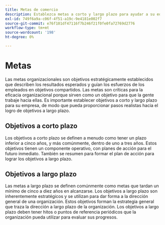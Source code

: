 ```yaml
---
title: Metas de comercio
description: Establezca metas a corto y largo plazo para ayudar a su equipo a alinearse con los objetivos estratégicos y aumentar la eficacia organizativa.
exl-id: 749f6a9a-c06f-4f51-a19c-9e4181e002f7
source-git-commit: e76f101df47116f7b246f21f0fe0fa72769d2776
workflow-type: tm+mt
source-wordcount: '198'
ht-degree: 0%

---
```


# Metas

Las metas organizacionales son objetivos estratégicamente establecidos que describen los resultados esperados y guían los esfuerzos de los empleados en objetivos compartidos. Las metas son críticas para la eficacia organizacional porque sirven como un objetivo para que la gente trabaje hacia ellas. Es importante establecer objetivos a corto y largo plazo para su empresa, de modo que pueda proporcionar pasos realistas hacia el logro de objetivos a largo plazo.

## Objetivos a corto plazo

Los objetivos a corto plazo se definen a menudo como tener un plazo inferior a cinco años, y más comúnmente, dentro de uno a tres años. Estos objetivos tienen un componente operativo, con planes de acción para el futuro inmediato. También se resumen para formar el plan de acción para lograr los objetivos a largo plazo.

## Objetivos a largo plazo

Las metas a largo plazo se definen comúnmente como metas que tardan un mínimo de cinco a diez años en alcanzarse. Los objetivos a largo plazo son inherentemente estratégicos y se utilizan para dar forma a la dirección general de una organización. Estos objetivos forman la estrategia general que traza la dirección a largo plazo de la organización. Los objetivos a largo plazo deben tener hitos o puntos de referencia periódicos que la organización pueda utilizar para evaluar sus progresos.
